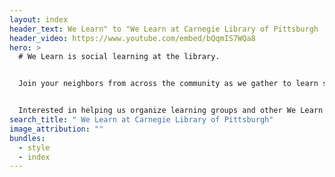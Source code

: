 ```yaml
---
layout: index
header_text: We Learn" to "We Learn at Carnegie Library of Pittsburgh
header_video: https://www.youtube.com/embed/bQqmIS7WQa8
hero: >
  # We Learn is social learning at the library.


  Join your neighbors from across the community as we gather to learn something together. We Learn programs meet at a variety of library locations throughout Pittsburgh, and are free to join.


  Interested in helping us organize learning groups and other We Learn Programs? Check out our facilitation resources to learn more.
search_title: " We Learn at Carnegie Library of Pittsburgh"
image_attribution: ""
bundles:
  - style
  - index
---
```

